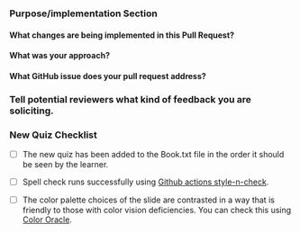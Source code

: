<!--This PR Template was modified from https://github.com/AlexsLemonade/OpenPBTA-analysis/blob/master/.github/PULL_REQUEST_TEMPLATE.md-->

### Purpose/implementation Section

#### What changes are being implemented in this Pull Request?



#### What was your approach?



#### What GitHub issue does your pull request address?



### Tell potential reviewers what kind of feedback you are soliciting.



### New Quiz Checklist

- [ ] The new quiz has been added to the Book.txt file in the order it should be seen by the learner.

- [ ] Spell check runs successfully using [Github actions style-n-check](https://github.com/jhudsl/OTTR_Template/wiki/How-to-set-up-and-customize-GitHub-actions-robots#spell-check).

- [ ] The color palette choices of the slide are contrasted in a way that is friendly to those with color vision deficiencies.
You can check this using [Color Oracle](https://colororacle.org/).
